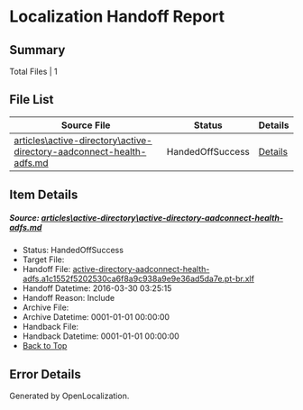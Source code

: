 # <a name='report-top'></a> Localization Handoff Report

## Summary
 Total Files | 1

## File List
 Source File | Status | Details 
 ----------- | ------ | ------- 
 [articles\active-directory\active-directory-aadconnect-health-adfs.md](https://github.com/OpenLocalizationOrg/hyperV/blob/b64035b939521fdcb27f0c09dcff292732ab660e/articles/active-directory/active-directory-aadconnect-health-adfs.md) | HandedOffSuccess | [Details](#885112e63577d80ab4b695da483dd58c8a3f68b711)

## Item Details
##### <a name='885112e63577d80ab4b695da483dd58c8a3f68b711'></a> Source: [articles\active-directory\active-directory-aadconnect-health-adfs.md](https://github.com/OpenLocalizationOrg/hyperV/blob/b64035b939521fdcb27f0c09dcff292732ab660e/articles/active-directory/active-directory-aadconnect-health-adfs.md)
* Status: HandedOffSuccess
* Target File: 
* Handoff File: [active-directory-aadconnect-health-adfs.a1c1552f5202530ca6f8a9c938a9e9e36ad5da7e.pt-br.xlf](https://github.com/OpenLocalizationOrg/olhandoff/blob/8cf1916406161ee7363cd908f27954c4846b1b24/ol-handoff/OpenLocalizationOrg/hyperV.pt-br/master/active-directory-aadconnect-health-adfs.a1c1552f5202530ca6f8a9c938a9e9e36ad5da7e.pt-br.xlf)
* Handoff Datetime: 2016-03-30 03:25:15
* Handoff Reason: Include
* Archive File: 
* Archive Datetime: 0001-01-01 00:00:00
* Handback File: 
* Handback Datetime: 0001-01-01 00:00:00
* [Back to Top](#report-top)


## Error Details

Generated by OpenLocalization.
